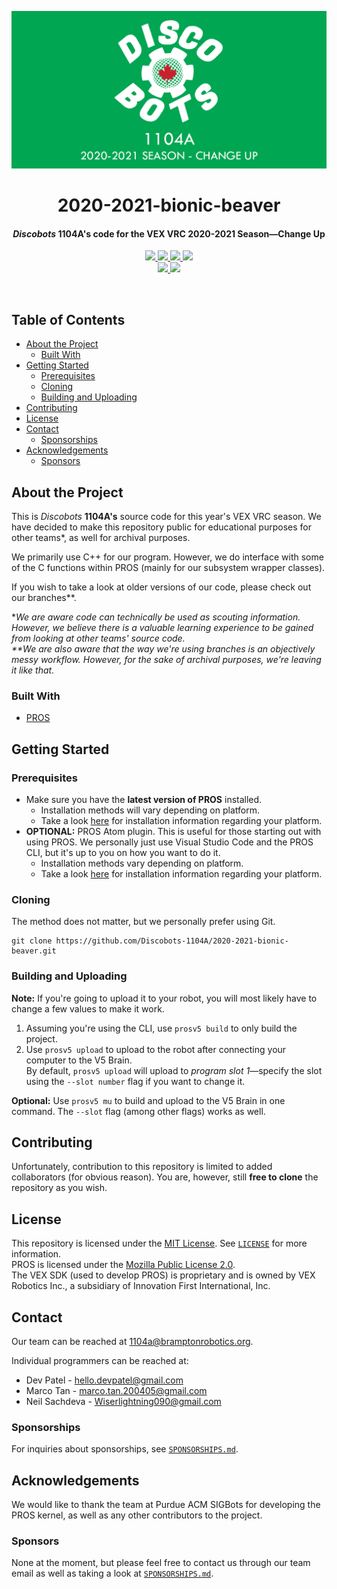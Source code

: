 <p align="center">
  <a href="https://www.youtube.com/watch?v=8_ZCXUnsZbk">
    <img src="resources/banner.png" alt="Banner">
  </a>

  <h1 align="center">2020-2021-bionic-beaver</h1>
  <h4 align="center"><i>Discobots</i> <b>1104A's</b> code for the VEX VRC 2020-2021 Season—Change Up</h4>
  
  <p align="center">
    <a href="https://github.com/Discobots-1104A/2020-2021-bionic-beaver/graphs/contributors">
      <img src="https://img.shields.io/github/contributors/Discobots-1104A/2020-2021-bionic-beaver?color=informational">
    </a>
    <a href="https://github.com/Discobots-1104A/2020-2021-bionic-beaver/commits">
      <img src="https://img.shields.io/github/last-commit/Discobots-1104A/2020-2021-bionic-beaver?color=informational">
    </a>
    <a href="https://github.com/Discobots-1104A/2020-2021-bionic-beaver/blob/master/LICENSE">
      <img src="https://img.shields.io/github/license/Discobots-1104A/2020-2021-bionic-beaver?color=informational">
    </a>
    <a href="https://www.codacy.com/gh/Discobots-1104A/2020-2021-bionic-beaver/dashboard?utm_source=github.com&amp;utm_medium=referral&amp;utm_content=Discobots-1104A/2020-2021-bionic-beaver&amp;utm_campaign=Badge_Grade"><img src="https://app.codacy.com/project/badge/Grade/a08ee74b055c49fc81d0b45768b81a80"/></a>
    <br>
    <a href="mailto:1104a@bramptonrobotics.org">
      <img src="https://img.shields.io/static/v1?label=&message=1104a@bramptonrobotics.org&color=red&logo=gmail&logoColor=white">
    </a>
    <a href="https://www.bramptonrobotics.org">
      <img src="https://img.shields.io/badge/-https%3A%2F%2Fwww.bramptonrobotics.org-brightgreen">
    </a>
  </p>
</p>

<br>

## Table of Contents

* [About the Project](#about-the-project)
  * [Built With](#built-with)
* [Getting Started](#getting-started)
  * [Prerequisites](#prerequisites)
  * [Cloning](#cloning)
  * [Building and Uploading](#building-and-uploading)
* [Contributing](#contributing)
* [License](#license)
* [Contact](#contact)
  * [Sponsorships](#sponsorships)
* [Acknowledgements](#acknowledgements)
  * [Sponsors](#sponsors)

## About the Project

This is *Discobots* **1104A's** source code for this year's VEX VRC season. We have decided to make this repository public for educational purposes for other teams\*, as well for archival purposes.  

We primarily use C++ for our program. However, we do interface with some of the C functions within PROS (mainly for our subsystem wrapper classes).  

If you wish to take a look at older versions of our code, please check out our branches\*\*.  

**We are aware code can technically be used as scouting information. However, we believe there is a valuable learning experience to be gained from looking at other teams' source code.*  
*\*\*We are also aware that the way we're using branches is an objectively messy workflow. However, for the sake of archival purposes, we're leaving it like that.*

### Built With

- [PROS](https://github.com/purduesigbots/pros/releases/tag/3.3.1)

## Getting Started

### Prerequisites

- Make sure you have the **latest version of PROS** installed. 
  - Installation methods will vary depending on platform. 
  - Take a look [here](https://pros.cs.purdue.edu/v5/getting-started/installation.html) for installation information regarding your platform.
- **OPTIONAL:** PROS Atom plugin. This is useful for those starting out with using PROS. We personally just use Visual Studio Code and the PROS CLI, but it's up to you on how you want to do it.
  - Installation methods vary depending on platform.
  - Take a look [here](https://pros.cs.purdue.edu/v5/getting-started/installation.html) for installation information regarding your platform.

### Cloning

The method does not matter, but we personally prefer using Git.
```nan
git clone https://github.com/Discobots-1104A/2020-2021-bionic-beaver.git
```

### Building and Uploading

**Note:** If you're going to upload it to your robot, you will most likely have to change a few values to make it work.  

1. Assuming you're using the CLI, use `prosv5 build` to only build the project.
2. Use `prosv5 upload` to upload to the robot after connecting your computer to the V5 Brain.  
  By default, `prosv5 upload` will upload to *program slot 1*—specify the slot using the `--slot number` flag if you want to change it.

**Optional:** Use `prosv5 mu` to build and upload to the V5 Brain in one command. The `--slot` flag (among other flags) works as well.

## Contributing

Unfortunately, contribution to this repository is limited to added collaborators (for obvious reason). You are, however, still **free to clone** the repository as you wish.

## License

This repository is licensed under the [MIT License](https://mit-license.org/). See [`LICENSE`](LICENSE) for more information.  
PROS is licensed under the [Mozilla Public License 2.0](https://www.mozilla.org/en-US/MPL/2.0/).  
The VEX SDK (used to develop PROS) is proprietary and is owned by VEX Robotics Inc., a subsidiary of Innovation First International, Inc. 

## Contact

Our team can be reached at [1104a@bramptonrobotics.org](mailto:1104a@bramptonrobotics.org).  

Individual programmers can be reached at:
- Dev Patel - [hello.devpatel@gmail.com](mailto:hello.devpatel@gmail.com)
- Marco Tan - [marco.tan.200405@gmail.com](mailto:marco.tan.200405@gmail.com)
- Neil Sachdeva - [Wiserlightning090@gmail.com](mailto:Wiserlightning090@gmail.com)

### Sponsorships

For inquiries about sponsorships, see [`SPONSORSHIPS.md`](SPONSORSHIPS.md).

## Acknowledgements

We would like to thank the team at Purdue ACM SIGBots for developing the PROS kernel, as well as any other contributors to the project.

### Sponsors

None at the moment, but please feel free to contact us through our team email as well as taking a look at [`SPONSORSHIPS.md`](SPONSORSHIPS.md).
